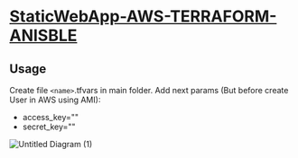 # [StaticWebApp-AWS-TERRAFORM-ANISBLE](https://github.com/Mikitasz/StaticWebApp-AWS-TERRAFORM-ANISBLE)

## Usage

Create file `<name>`.tfvars in main folder. Add next params (But before create User in AWS using AMI):

- access_key=""
- secret_key=""

![Untitled Diagram (1)](https://github.com/Mikitasz/StaticWebApp-AWS-TERRAFORM-ANISBLE/assets/94795099/1b646a61-0068-4519-9da6-f4284ecfc662)
